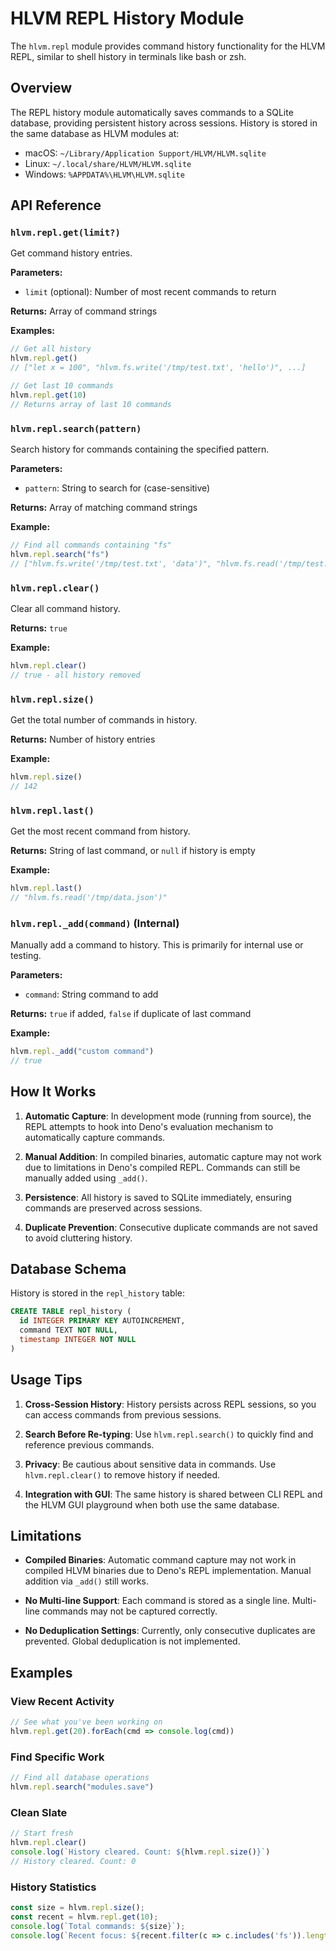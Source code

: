 # HLVM REPL History Module

The `hlvm.repl` module provides command history functionality for the HLVM REPL, similar to shell history in terminals like bash or zsh.

## Overview

The REPL history module automatically saves commands to a SQLite database, providing persistent history across sessions. History is stored in the same database as HLVM modules at:
- macOS: `~/Library/Application Support/HLVM/HLVM.sqlite`
- Linux: `~/.local/share/HLVM/HLVM.sqlite`
- Windows: `%APPDATA%\HLVM\HLVM.sqlite`

## API Reference

### `hlvm.repl.get(limit?)`

Get command history entries.

**Parameters:**
- `limit` (optional): Number of most recent commands to return

**Returns:** Array of command strings

**Examples:**
```javascript
// Get all history
hlvm.repl.get()
// ["let x = 100", "hlvm.fs.write('/tmp/test.txt', 'hello')", ...]

// Get last 10 commands
hlvm.repl.get(10)
// Returns array of last 10 commands
```

### `hlvm.repl.search(pattern)`

Search history for commands containing the specified pattern.

**Parameters:**
- `pattern`: String to search for (case-sensitive)

**Returns:** Array of matching command strings

**Example:**
```javascript
// Find all commands containing "fs"
hlvm.repl.search("fs")
// ["hlvm.fs.write('/tmp/test.txt', 'data')", "hlvm.fs.read('/tmp/test.txt')"]
```

### `hlvm.repl.clear()`

Clear all command history.

**Returns:** `true`

**Example:**
```javascript
hlvm.repl.clear()
// true - all history removed
```

### `hlvm.repl.size()`

Get the total number of commands in history.

**Returns:** Number of history entries

**Example:**
```javascript
hlvm.repl.size()
// 142
```

### `hlvm.repl.last()`

Get the most recent command from history.

**Returns:** String of last command, or `null` if history is empty

**Example:**
```javascript
hlvm.repl.last()
// "hlvm.fs.read('/tmp/data.json')"
```

### `hlvm.repl._add(command)` (Internal)

Manually add a command to history. This is primarily for internal use or testing.

**Parameters:**
- `command`: String command to add

**Returns:** `true` if added, `false` if duplicate of last command

**Example:**
```javascript
hlvm.repl._add("custom command")
// true
```

## How It Works

1. **Automatic Capture**: In development mode (running from source), the REPL attempts to hook into Deno's evaluation mechanism to automatically capture commands.

2. **Manual Addition**: In compiled binaries, automatic capture may not work due to limitations in Deno's compiled REPL. Commands can still be manually added using `_add()`.

3. **Persistence**: All history is saved to SQLite immediately, ensuring commands are preserved across sessions.

4. **Duplicate Prevention**: Consecutive duplicate commands are not saved to avoid cluttering history.

## Database Schema

History is stored in the `repl_history` table:

```sql
CREATE TABLE repl_history (
  id INTEGER PRIMARY KEY AUTOINCREMENT,
  command TEXT NOT NULL,
  timestamp INTEGER NOT NULL
)
```

## Usage Tips

1. **Cross-Session History**: History persists across REPL sessions, so you can access commands from previous sessions.

2. **Search Before Re-typing**: Use `hlvm.repl.search()` to quickly find and reference previous commands.

3. **Privacy**: Be cautious about sensitive data in commands. Use `hlvm.repl.clear()` to remove history if needed.

4. **Integration with GUI**: The same history is shared between CLI REPL and the HLVM GUI playground when both use the same database.

## Limitations

- **Compiled Binaries**: Automatic command capture may not work in compiled HLVM binaries due to Deno's REPL implementation. Manual addition via `_add()` still works.

- **No Multi-line Support**: Each command is stored as a single line. Multi-line commands may not be captured correctly.

- **No Deduplication Settings**: Currently, only consecutive duplicates are prevented. Global deduplication is not implemented.

## Examples

### View Recent Activity
```javascript
// See what you've been working on
hlvm.repl.get(20).forEach(cmd => console.log(cmd))
```

### Find Specific Work
```javascript
// Find all database operations
hlvm.repl.search("modules.save")
```

### Clean Slate
```javascript
// Start fresh
hlvm.repl.clear()
console.log(`History cleared. Count: ${hlvm.repl.size()}`)
// History cleared. Count: 0
```

### History Statistics
```javascript
const size = hlvm.repl.size();
const recent = hlvm.repl.get(10);
console.log(`Total commands: ${size}`);
console.log(`Recent focus: ${recent.filter(c => c.includes('fs')).length} filesystem ops`);
```